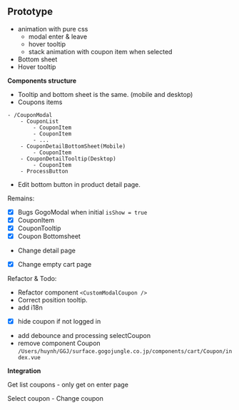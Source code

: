 

## Prototype

- animation with pure css
	- modal enter & leave
	- hover tooltip
	- stack animation with coupon item when selected
- Bottom sheet
- Hover tooltip



**Components structure**
- Tooltip and bottom sheet is the same. (mobile and desktop)
- Coupons items


```dirtree
- /CouponModal
	- CouponList
		- CouponItem
		- CouponItem
		- ...
	- CouponDetailBottomSheet(Mobile)
		- CouponItem
	- CouponDetailTooltip(Desktop)
		- CouponItem
	- ProcessButton
```


- Edit bottom button in product detail page.

Remains:
- [x] Bugs GogoModal when initial `isShow = true`
- [x] CouponItem
- [x] CouponTooltip
- [x] Coupon Bottomsheet

- Change detail page
- [x] Change empty cart page


Refactor & Todo:
- Refactor component `<CustomModalCoupon />`
- Correct position tooltip.
- add i18n
- [x] hide coupon if not logged in
- add debounce and processing selectCoupon
- remove component Coupon `/Users/huynh/GGJ/surface.gogojungle.co.jp/components/cart/Coupon/index.vue`


**Integration**

 Get list coupons
	- only get on enter page

 Select coupon
	 - 
 Change coupon

